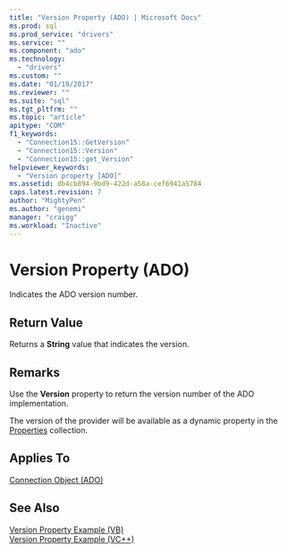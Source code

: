 ```yaml
---
title: "Version Property (ADO) | Microsoft Docs"
ms.prod: sql
ms.prod_service: "drivers"
ms.service: ""
ms.component: "ado"
ms.technology:
  - "drivers"
ms.custom: ""
ms.date: "01/19/2017"
ms.reviewer: ""
ms.suite: "sql"
ms.tgt_pltfrm: ""
ms.topic: "article"
apitype: "COM"
f1_keywords: 
  - "Connection15::GetVersion"
  - "Connection15::Version"
  - "Connection15::get_Version"
helpviewer_keywords: 
  - "Version property [ADO]"
ms.assetid: db4cb894-9bd9-422d-a58a-cef6941a5784
caps.latest.revision: 7
author: "MightyPen"
ms.author: "genemi"
manager: "craigg"
ms.workload: "Inactive"
---
```

# Version Property (ADO)
Indicates the ADO version number.  
  
## Return Value  
 Returns a **String** value that indicates the version.  
  
## Remarks  
 Use the **Version** property to return the version number of the ADO implementation.  
  
 The version of the provider will be available as a dynamic property in the [Properties](../../../ado/reference/ado-api/properties-collection-ado.md) collection.  
  
## Applies To  
 [Connection Object (ADO)](../../../ado/reference/ado-api/connection-object-ado.md)  
  
## See Also  
 [Version Property Example (VB)](../../../ado/reference/ado-api/version-property-example-vb.md)   
 [Version Property Example (VC++)](../../../ado/reference/ado-api/version-property-example-vc.md)   
